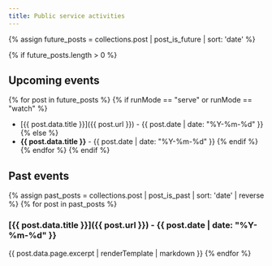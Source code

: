 ```yaml
---
title: Public service activities
---
```


{% assign future_posts = collections.post | post_is_future | sort: 'date' %}

{% if future_posts.length > 0 %}
## Upcoming events

{% for post in future_posts %}
{% if runMode == "serve" or runMode == "watch" %}
- [{{ post.data.title }}]({{ post.url }}) - {{ post.date | date: "%Y-%m-%d" }}
{% else %}
- **{{ post.data.title }}** - {{ post.date | date: "%Y-%m-%d" }}
{% endif %}
{% endfor %}
{% endif %}

## Past events

{% assign past_posts = collections.post | post_is_past | sort: 'date' | reverse %}
{% for post in past_posts %}

### [{{ post.data.title }}]({{ post.url }}) - {{ post.date | date: "%Y-%m-%d" }}

{{ post.data.page.excerpt | renderTemplate | markdown }}
{% endfor %}
